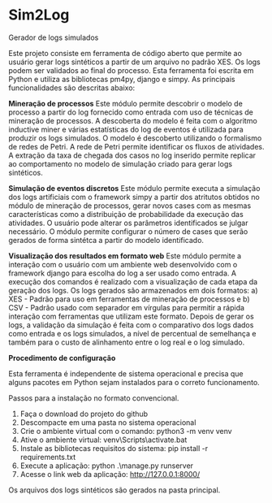 # Sim2Log
Gerador de logs simulados

Este projeto consiste em ferramenta de código aberto que permite ao usuário gerar logs sintéticos a partir de um arquivo no padrão XES. Os logs podem ser validados ao final do processo. Esta ferramenta foi escrita em Python e utiliza as bibliotecas pm4py, django e simpy. As principais funcionalidades são descritas abaixo:

**Mineração de processos**
       Este módulo permite descobrir o modelo de processo a partir do log fornecido como entrada com uso de técnicas de mineração de processos. A descoberta do modelo é feita com o algoritmo inductive miner e várias estatísticas do log de eventos é utilizada para produzir os logs simulados. O modelo é descoberto utilizando o formalismo de redes de Petri. A rede de Petri permite identificar os fluxos de atividades. A extração da taxa de chegada dos casos no log inserido permite replicar ao comportamento no modelo de simulação criado para gerar logs sintéticos. 
       
**Simulação de eventos discretos**
        Este módulo permite executa a simulação dos logs artificiais com o framework simpy a partir dos atritutos obtidos no módulo de mineração de processos, gerar novos cases com as mesmas características como a distribuição de probabilidade da execução das atividades. O usuário pode alterar os parâmetros identificados se julgar necessário. O módulo permite configurar o número de cases que serão gerados de forma sintétca a partir do modelo identificado.
        
**Visualização dos resultados em formato web**
        Este módulo permite a interação com o usuário com um ambiente web desenvolvido com o framework django para escolha do log a ser usado como entrada. A execução dos comandos é realizado com a visualização de cada etapa da geração dos logs. Os logs gerados são armazenados em dois formatos: a) XES - Padrão para uso em ferramentas de mineração de processos e b) CSV - Padrão usado com separador em vírgulas para permitir a rápida interação com ferramentas que utilizam este formato. Depois de gerar os logs, a validação da simulação é feita com o comparativo dos logs dados como entrada e os logs simulados, a nível de percentual de semelhança e também para o custo de alinhamento entre o log real e o log simulado.

**Procedimento de configuração**

Esta ferramenta é independente de sistema operacional e precisa que alguns pacotes em Python sejam instalados para o correto funcionamento. 

Passos para a instalação no formato convencional.
1) Faça o download do projeto do github
2) Descompacte em uma pasta no sistema operacional
3) Crie o ambiente virtual com o comando: python3 -m venv venv
4) Ative o ambiente virtual: venv\Scripts\activate.bat
5) Instale as bibliotecas requisitos do sistema: pip install -r requirements.txt
6) Execute a aplicação: python .\manage.py runserver
7) Acesse o link web da aplicação: http://127.0.0.1:8000/

Os arquivos dos logs sintéticos são gerados na pasta principal.


